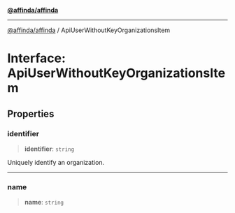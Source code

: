 [**@affinda/affinda**](../README.md)

***

[@affinda/affinda](../globals.md) / ApiUserWithoutKeyOrganizationsItem

# Interface: ApiUserWithoutKeyOrganizationsItem

## Properties

### identifier

> **identifier**: `string`

Uniquely identify an organization.

***

### name

> **name**: `string`
